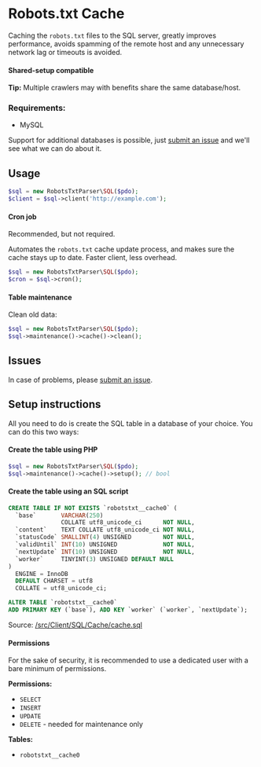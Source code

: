 # Robots.txt Cache
Caching the `robots.txt` files to the SQL server, greatly improves performance, avoids spamming of the remote host and any unnecessary network lag or timeouts is avoided.

#### Shared-setup compatible
__Tip:__ Multiple crawlers may with benefits share the same database/host.

### Requirements:
- MySQL

Support for additional databases is possible, just [submit an issue](https://github.com/VIPnytt/RobotsTxtParser/issues) and we'll see what we can do about it.

## Usage
```php
$sql = new RobotsTxtParser\SQL($pdo);
$client = $sql->client('http://example.com');
```

#### Cron job
Recommended, but not required.

Automates the `robots.txt` cache update process, and makes sure the cache stays up to date. Faster client, less overhead.
```php
$sql = new RobotsTxtParser\SQL($pdo);
$cron = $sql->cron();
```

#### Table maintenance
Clean old data:
```php
$sql = new RobotsTxtParser\SQL($pdo);
$sql->maintenance()->cache()->clean();
```

## Issues
In case of problems, please [submit an issue](https://github.com/VIPnytt/RobotsTxtParser/issues).

## Setup instructions
All you need to do is create the SQL table in a database of your choice. You can do this two ways:

#### Create the table using PHP

```php
$sql = new RobotsTxtParser\SQL($pdo);
$sql->maintenance()->cache()->setup(); // bool
```

#### Create the table using an SQL script
```SQL
CREATE TABLE IF NOT EXISTS `robotstxt__cache0` (
  `base`       VARCHAR(250)
               COLLATE utf8_unicode_ci      NOT NULL,
  `content`    TEXT COLLATE utf8_unicode_ci NOT NULL,
  `statusCode` SMALLINT(4) UNSIGNED         NOT NULL,
  `validUntil` INT(10) UNSIGNED             NOT NULL,
  `nextUpdate` INT(10) UNSIGNED             NOT NULL,
  `worker`     TINYINT(3) UNSIGNED DEFAULT NULL
)
  ENGINE = InnoDB
  DEFAULT CHARSET = utf8
  COLLATE = utf8_unicode_ci;

ALTER TABLE `robotstxt__cache0`
ADD PRIMARY KEY (`base`), ADD KEY `worker` (`worker`, `nextUpdate`);
```
Source: [/src/Client/SQL/Cache/cache.sql](https://github.com/VIPnytt/RobotsTxtParser/tree/master/src/Client/SQL/Cache/cache.sql)

#### Permissions
For the sake of security, it is recommended to use a dedicated user with a bare minimum of permissions.

__Permissions:__
- `SELECT`
- `INSERT`
- `UPDATE`
- `DELETE` - needed for maintenance only

__Tables:__
- `robotstxt__cache0`
